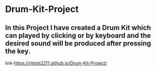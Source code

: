 # Drum-Kit-Project
## In this Project I have created a Drum Kit which can played by clicking or by keyboard and the desired sound will be produced after pressing the key.
link-https://ritesh2211.github.io/Drum-Kit-Project/
